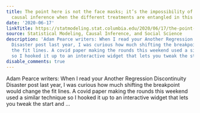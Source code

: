 ```yaml
---
title: The point here is not the face masks; it’s the impossibility of assumption-free
  causal inference when the different treatments are entangled in this way.
date: '2020-06-17'
linkTitle: https://statmodeling.stat.columbia.edu/2020/06/17/the-point-here-is-not-the-face-masks-its-the-impossibility-of-assumption-free-causal-inference-when-the-different-treatments-are-entangled-in-this-way/
source: Statistical Modeling, Causal Inference, and Social Science
description: 'Adam Pearce writers: When I read your Another Regression Discontinuity
  Disaster post last year, I was curious how much shifting the breakpoint would change
  the fit lines. A covid paper making the rounds this weekend used a similar technique
  so I hooked it up to an interactive widget that lets you tweak the start and ...'
disable_comments: true
---
```

Adam Pearce writers: When I read your Another Regression Discontinuity Disaster post last year, I was curious how much shifting the breakpoint would change the fit lines. A covid paper making the rounds this weekend used a similar technique so I hooked it up to an interactive widget that lets you tweak the start and ...
